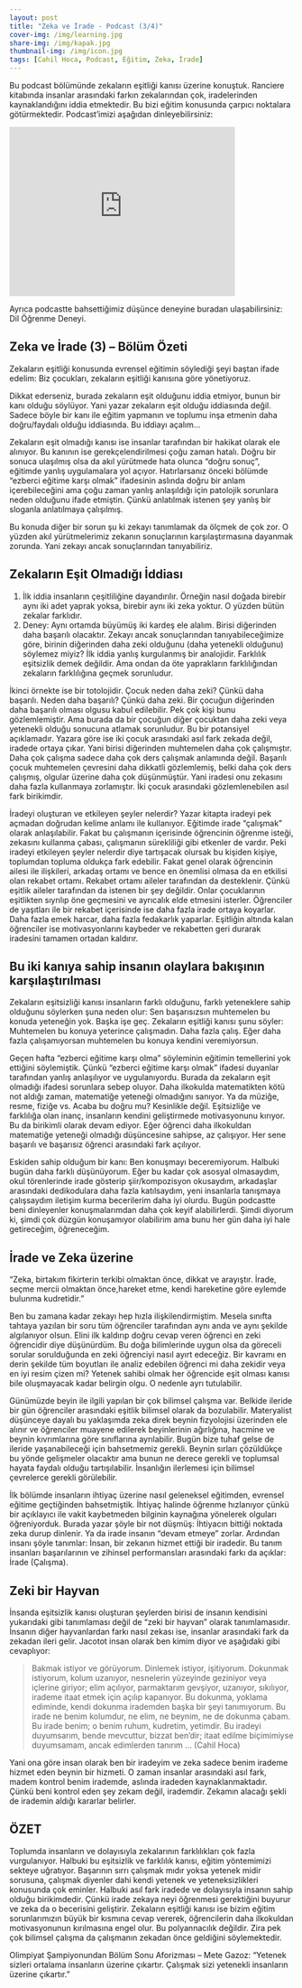 ```yaml
---
layout: post
title: "Zeka ve İrade - Podcast (3/4)"
cover-img: /img/learning.jpg
share-img: /img/kapak.jpg
thumbnail-img: /img/icon.jpg
tags: [Cahil Hoca, Podcast, Eğitim, Zeka, İrade]
---
```


Bu podcast bölümünde zekaların eşitliği kanısı üzerine konuştuk. Ranciere kitabında insanlar arasındaki farkın zekalarından çok, iradelerinden kaynaklandığını iddia etmektedir. Bu bizi eğitim konusunda çarpıcı noktalara götürmektedir. Podcast’imizi aşağıdan dinleyebilirsiniz:

<iframe width="400" height="300" src="https://www.youtube.com/embed/uaa9fgc2C8Q" title="YouTube video player" frameborder="0" allow="accelerometer; autoplay; clipboard-write; encrypted-media; gyroscope; picture-in-picture" allowfullscreen> </iframe>

Ayrıca podcastte bahsettiğimiz düşünce deneyine buradan ulaşabilirsiniz: Dil Öğrenme Deneyi.

## Zeka ve İrade (3) – Bölüm Özeti

Zekaların eşitliği konusunda evrensel eğitimin söylediği şeyi baştan ifade edelim: Biz çocukları, zekaların eşitliği kanısına göre yönetiyoruz.

Dikkat ederseniz, burada zekaların eşit olduğunu iddia etmiyor, bunun bir kanı olduğu söylüyor. Yani yazar zekaların eşit olduğu iddiasında değil. Sadece böyle bir kanı ile eğitim yapmanın ve toplumu inşa etmenin daha doğru/faydalı olduğu iddiasında. Bu iddiayı açalım…

Zekaların eşit olmadığı kanısı ise insanlar tarafından bir hakikat olarak ele alınıyor. Bu kanının ise gerekçelendirilmesi çoğu zaman hatalı. Doğru bir sonuca ulaşılmış olsa da akıl yürütmede hata olunca “doğru sonuç”, eğitimde yanlış uygulamalara yol açıyor. Hatırlarsanız önceki bölümde “ezberci eğitime karşı olmak” ifadesinin aslında doğru bir anlam içerebileceğini ama çoğu zaman yanlış anlaşıldığı için patolojik sorunlara neden olduğunu ifade etmiştin. Çünkü anlatılmak istenen şey yanlış bir sloganla anlatılmaya çalışılmış.

Bu konuda diğer bir sorun şu ki zekayı tanımlamak da ölçmek de çok zor. O yüzden akıl yürütmelerimiz zekanın sonuçlarının karşılaştırmasına dayanmak zorunda. Yani zekayı ancak sonuçlarından tanıyabiliriz. 

## Zekaların Eşit Olmadığı İddiası

1. İlk iddia insanların çeşitliliğine dayandırılır. Örneğin nasıl doğada birebir aynı iki adet yaprak yoksa, birebir aynı iki zeka yoktur. O yüzden bütün zekalar farklıdır. 
2. Deney: Aynı ortamda büyümüş iki kardeş ele alalım. Birisi diğerinden daha başarılı olacaktır. Zekayı ancak sonuçlarından tanıyabileceğimize göre, birinin diğerinden daha zeki olduğunu (daha yetenekli olduğunu) söylemez miyiz? 
İlk iddia yanlış kurgulanmış bir analojidir. Farklılık eşitsizlik demek değildir. Ama ondan da öte yaprakların farklılığından zekaların farklılığına geçmek sorunludur. 

İkinci örnekte ise bir totolojidir. Çocuk neden daha zeki? Çünkü daha başarılı. Neden daha başarılı? Çünkü daha zeki. Bir çocuğun diğerinden daha başarılı olması olgusu kabul edilebilir. Pek çok kişi bunu gözlemlemiştir. Ama burada da bir çocuğun diğer çocuktan daha zeki veya yetenekli olduğu sonucuna atlamak sorunludur. Bu bir potansiyel açıklamadır. Yazara göre ise iki çocuk arasındaki asıl fark zekada değil, iradede ortaya çıkar. Yani birisi diğerinden muhtemelen daha çok çalışmıştır. Daha çok çalışma sadece daha çok ders çalışmak anlamında değil. Başarılı çocuk muhtemelen çevresini daha dikkatli gözlemlemiş, belki daha çok ders çalışmış, olgular üzerine daha çok düşünmüştür. Yani iradesi onu zekasını daha fazla kullanmaya zorlamıştır. İki çocuk arasındaki gözlemlenebilen asıl fark birikimdir. 

İradeyi oluşturan ve etkileyen şeyler nelerdir? Yazar kitapta iradeyi pek açmadan doğrudan kelime anlamı ile kullanıyor. Eğitimde irade “çalışmak” olarak anlaşılabilir. Fakat bu çalışmanın içerisinde öğrencinin öğrenme isteği, zekasını kullanma çabası, çalışmanın sürekliliği gibi etkenler de vardır. Peki iradeyi etkileyen şeyler nelerdir diye tartışacak olursak bu kişiden kişiye, toplumdan topluma  oldukça fark edebilir. Fakat genel olarak öğrencinin ailesi ile ilişkileri, arkadaş ortamı ve bence en önemlisi olmasa da en etkilisi olan rekabet ortamı. Rekabet ortamı aileler tarafından da desteklenir. Çünkü eşitlik aileler tarafından da istenen bir şey değildir. Onlar çocuklarının eşitlikten sıyrılıp öne geçmesini ve ayrıcalık elde etmesini isterler. Öğrenciler de yaşıtları ile bir rekabet içerisinde ise daha fazla irade ortaya koyarlar. Daha fazla emek harcar, daha fazla fedakarlık yaparlar. Eşitliğin altında kalan öğrenciler ise motivasyonlarını kaybeder ve rekabetten geri durarak iradesini tamamen ortadan kaldırır.

## Bu iki kanıya sahip insanın olaylara bakışının karşılaştırılması

Zekaların eşitsizliği kanısı insanların farklı olduğunu, farklı yeteneklere sahip olduğunu söylerken şuna neden olur: Sen başarısızsın muhtemelen bu konuda yeteneğin yok. Başka işe geç. Zekaların eşitliği kanısı şunu söyler: Muhtemelen bu konuya yeterince çalışmadın. Daha fazla çalış. Eğer daha fazla çalışamıyorsan muhtemelen bu konuya kendini veremiyorsun.

Geçen hafta “ezberci eğitime karşı olma” söyleminin eğitimin temellerini yok ettiğini söylemiştik. Çünkü “ezberci eğitime karşı olmak” ifadesi duyanlar tarafından yanlış anlaşılıyor ve uygulanıyordu. Burada da zekaların eşit olmadığı ifadesi sorunlara sebep oluyor. Daha ilkokulda matematikten kötü not aldığı zaman, matematiğe yeteneği olmadığını sanıyor. Ya da müziğe, resme, fiziğe vs. Acaba bu doğru mu? Kesinlikle değil. Eşitsizliğe ve farklılığa olan inanç, insanların kendini geliştirmede motivasyonunu kırıyor. Bu da birikimli olarak devam ediyor. Eğer öğrenci daha ilkokuldan matematiğe yeteneği olmadığı düşüncesine sahipse, az çalışıyor. Her sene başarılı ve başarısız öğrenci arasındaki fark açılıyor. 

Eskiden sahip olduğum bir kanı: Ben konuşmayı beceremiyorum. Halbuki bugün daha farklı düşünüyorum. Eğer bu kadar çok asosyal olmasaydım, okul törenlerinde irade gösterip şiir/kompozisyon okusaydım, arkadaşlar arasındaki dedikodulara daha fazla katılsaydım, yeni insanlarla tanışmaya çalışsaydım iletişim kurma becerilerim daha iyi olurdu. Bugün podcastte beni dinleyenler konuşmalarımdan daha çok keyif alabilirlerdi. Şimdi diyorum ki, şimdi çok düzgün konuşamıyor olabilirim ama bunu her gün daha iyi hale getireceğim, öğreneceğim. 

## İrade ve Zeka üzerine

“Zeka, birtakım fikirterin terkibi olmaktan önce, dikkat ve arayıştır. İrade, seçme mercii olmaktan önce,hareket etme, kendi hareketine göre eylemde bulunma kudretidir.”

Ben bu zamana kadar zekayı hep hızla ilişkilendirmiştim. Mesela sınıfta tahtaya yazılan bir soru tüm öğrenciler tarafından aynı anda ve aynı şekilde algılanıyor olsun. Elini ilk kaldırıp doğru cevap veren öğrenci en zeki öğrencidir diye düşünürdüm. Bu doğa bilimlerinde uygun olsa da göreceli sorular sorulduğunda en zeki öğrenciyi nasıl ayırt edeceğiz. Bir kavramı en derin şekilde tüm boyutları ile analiz edebilen öğrenci mi daha zekidir veya en iyi resim çizen mi? Yetenek sahibi olmak her öğrencide eşit olması kanısı bile oluşmayacak kadar belirgin olgu. O nedenle ayrı tutulabilir.

Günümüzde beyin ile ilgili yapılan bir çok bilimsel çalışma var. Belkide ileride bir gün öğrenciler arasındaki eşitlik bilimsel olarak da bozulabilir. Materyalist düşünceye dayalı bu yaklaşımda zeka direk beynin fizyolojisi üzerinden ele alınır ve öğrenciler muayene edilerek beyinlerinin ağırlığına, hacmine ve beynin kıvrımlarına göre sınıflarına ayrılabilir. Bugün bize tuhaf gelse de ileride yaşanabileceği için bahsetmemiz gerekli. Beynin sırları çözüldükçe bu yönde gelişmeler olacaktır ama bunun ne derece gerekli ve toplumsal hayata faydalı olduğu tartışılabilir. İnsanlığın ilerlemesi için bilimsel çevrelerce gerekli görülebilir.

İlk bölümde insanların ihtiyaç üzerine nasıl geleneksel eğitimden, evrensel eğitime geçtiğinden bahsetmiştik. İhtiyaç halinde öğrenme hızlanıyor çünkü bir açıklayıcı ile vakit kaybetmeden bilginin kaynağına yönelerek olguları öğreniyorduk. Burada yazar şöyle bir not düşmüş: İhtiyacın bittiği noktada zeka durup dinlenir. Ya da irade insanın “devam etmeye” zorlar. Ardından insanı şöyle tanımlar: İnsan, bir zekanın hizmet ettiği bir iradedir. Bu tanım insanları başarılarının ve zihinsel performansları arasındaki farkı da açıklar: İrade (Çalışma). 

## Zeki bir Hayvan

İnsanda eşitsizlik kanısı oluşturan şeylerden birisi de insanın kendisini yukarıdaki gibi tanımlaması değil de “zeki bir hayvan” olarak tanımlamasıdır. İnsanın diğer hayvanlardan farkı nasıl zekası ise, insanlar arasındaki fark da zekadan ileri gelir. Jacotot insan olarak ben kimim diyor ve aşağıdaki gibi cevaplıyor:

> Bakmak istiyor ve görüyorum. Dinlemek istiyor, işitiyorum. Dokunmak istiyorum, kolum uzanıyor, nesnelerin yüzeyinde geziniyor veya içlerine giriyor; elim açılıyor, parmaktarım gevşiyor, uzanıyor, sıkılıyor, irademe itaat etmek için açılıp kapanıyor. Bu dokunma, yoklama ediminde, kendi dokunma irademden başka bir şeyi tanımıyorum. Bu irade ne benim kolumdur, ne elim, ne beynim, ne de dokunma çabam. Bu irade benim; o benim ruhum, kudretim, yetimdir. Bu iradeyi duyumsarım, bende mevcuttur, bizzat ben’dir; itaat edilme biçimimiyse duyumsamam, ancak edimlerden tanırım … (Cahil Hoca)

Yani ona göre insan olarak ben bir iradeyim ve zeka sadece benim irademe hizmet eden beynin bir hizmeti. O zaman insanlar arasındaki asıl fark, madem kontrol benim irademde, aslında iradeden kaynaklanmaktadır. Çünkü beni kontrol eden şey zekam değil, irademdir. Zekamın alacağı şekli de irademin aldığı kararlar belirler. 

## ÖZET

Toplumda insanların ve dolayısıyla zekalarının farklılıkları çok fazla vurgulanıyor. Halbuki bu eşitsizlik ve farklılık kanısı, eğitim yöntemimizi sekteye uğratıyor. Başarının sırrı çalışmak mıdır yoksa yetenek midir sorusuna, çalışmak diyenler dahi kendi yetenek ve yeteneksizlikleri konusunda çok eminler. Halbuki asıl fark iradede ve dolayısıyla insanın sahip olduğu birikimdedir. Çünkü irade zekaya neyi öğrenmesi gerektiğini buyurur ve zeka da o becerisini geliştirir. Zekaların eşitliği kanısı ise bizim eğitim sorunlarımızın büyük bir kısmına cevap vererek, öğrencilerin daha ilkokuldan motivasyonunun kırılmasına engel olur. Bu polyannacılık değildir. Zira pek çok bilimsel çalışma da çalışmanın zekadan önce geldiğini söylemektedir. 

Olimpiyat Şampiyonundan Bölüm Sonu Aforizması – Mete Gazoz: “Yetenek sizleri ortalama insanların üzerine çıkartır. Çalışmak sizi yetenekli insanların üzerine çıkartır.”

